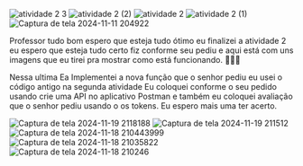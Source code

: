 ![atividade 2 3](https://github.com/user-attachments/assets/c73582a9-16f2-41cb-9e1c-34d2b7e7a0bd)
![atividade 2 (2)](https://github.com/user-attachments/assets/69d7e4bc-2574-4d61-8a5c-5b85043ed30f)
![atividade 2](https://github.com/user-attachments/assets/40337263-79d1-44ce-8e83-3fde474e610c)
![atividade 2 (1)](https://github.com/user-attachments/assets/4a1e28f7-d87e-4cd6-9eab-b86c74c2fe1f)
![Captura de tela 2024-11-11 204922](https://github.com/user-attachments/assets/d6f5f4a3-24d3-4ad7-8758-19537030e394)




Professor tudo bom espero que esteja tudo ótimo eu finalizei a atividade 2 eu espero que esteja tudo certo fiz conforme seu pediu e aqui está com uns imagens que eu tirei pra mostrar como está funcionando. 
🤞😊😎


Nessa ultima Ea Implementei a nova função que o senhor pediu eu usei o código antigo na segunda atividade Eu coloquei conforme o seu pedido usando crie uma API no aplicativo Postman  e também eu coloquei avaliação que o senhor pediu usando o os tokens. Eu espero mais uma ter acerto.

![Captura de tela 2024-11-19 2118188](https://github.com/user-attachments/assets/81e6c60f-3d5e-4ec1-a7c1-d9ee918b9a49)
![Captura de tela 2024-11-19 211512](https://github.com/user-attachments/assets/a61f7873-9b10-4096-84b8-85872bcd022b)
![Captura de tela 2024-11-18 210443999](https://github.com/user-attachments/assets/f48e3dad-a0f4-4396-b409-17291b58e540)
![Captura de tela 2024-11-18 21035822](https://github.com/user-attachments/assets/bbf94d6b-4e79-4747-ad3a-43833acecde0)
![Captura de tela 2024-11-18 210246](https://github.com/user-attachments/assets/2ce8f135-4ee8-4d6a-b926-43149211de48)
